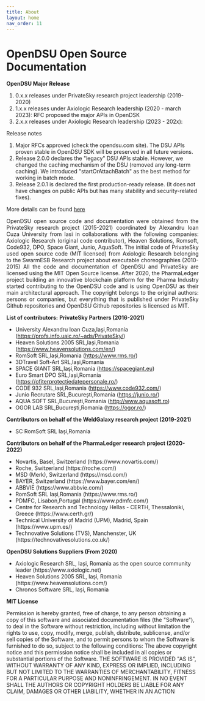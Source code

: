 ```yaml
---
title: About
layout: home
nav_order: 11
---
```


  
# **OpenDSU Open Source Documentation**

**OpenDSU Major Release**

<ol>
<li>0.x.x releases under PrivateSky research project leadership (2019-2020)</li>
<li>1.x.x releases under Axiologic Research leadership (2020 - march 2023): RFC proposed the major APIs in OpenDSK</li>
<li>2.x.x releases under Axiologic Research leadership (2023 - 202x):</li>
</ol>

<p>Release notes</p>
<ol>
  <li>Major RFCs approved (check the opendsu.com site). The DSU APIs proven stable in OpenDSU SDK will be preserved in all future versions.</li>
<li>Release 2.0.0 declares the "legacy" DSU APIs stable. However, we changed the caching mechanism of the DSU (removed any long-term caching). We introduced "startOrAttachBatch" as the best method for working in batch mode.</li>
<li>Release 2.0.1 is declared the first production-ready release. (It does not have changes on public APIs but has many stability and security-related fixes).</li>
</ol>

<p style='text-align: justify;'>More details can be found <a href="https://github.com/OpenDSU/opendsu-sdk/tags">here</a>
</p>

<p style='text-align: justify;'>  OpenDSU open source code and documentation were obtained from the PrivateSky research project (2015-2021) coordinated by Alexandru Ioan Cuza University from Iasi in collaborations with the following companies: Axiologic Research (original code contributor), Heaven Solutions, Romsoft, Code932, DPO, Space Giant, Junio, AquaSoft. The initial code of PrivateSky used open source code (MIT licensed) from Axiologic Research belonging to the SwarmESB Research project about executable choreographies (2010-2015) All the code and documentation of OpenDSU and PrivateSky are licensed using the MIT Open Source license. After 2020, the PharmaLedger project building an innovative blockchain platform for the Pharma Industry started contributing to the OpenDSU code and is using OpenDSU as their main architectural approach. The copyright belongs to the original authors: persons or companies, but everything that is published under PrivateSky Github repositories and OpenDSU Github repositories is licensed as MIT.
</p>




**List of contributors:**
**PrivateSky Partners (2016-2021)**

 * University Alexandru Ioan Cuza,Iași,Romania (https://profs.info.uaic.ro/~ads/PrivateSky/)
 * Heaven Solutions 2005 SRL,Iași,Romania (https://www.heavensolutions.com/en/)
 * RomSoft SRL,Iași,Romania (https://www.rms.ro/)
 * 3DTravel Soft-Art SRL,Iași,Romania
 * SPACE GIANT SRL,Iași,Romania (https://spacegiant.eu)
 * Euro Smart DPO SRL,Iași,Romania (https://ofiterprotectiedatepersonale.ro/)
 * CODE 932 SRL,Iași,Romania (https://www.code932.com/)
 * Junio Recrutare SRL,București,Romania (https://junio.ro/)
 * AQUA SOFT SRL,București,Romania (http://www.aquasoft.ro)
 * OGOR LAB SRL,București,Romania (https://ogor.ro/)




<b>Contributors on behalf of the WeldGalaxy research project (2019-2021)</b>

<ul><li>SC RomSoft SRL Iași,Romania</li></ul>

<b>Contributors on behalf of the PharmaLedger research project (2020-2022)</b>

<ul>
<li>Novartis, Basel, Switzerland (https://www.novartis.com/)</li>
<li>Roche, Switzerland (https://roche.com/)</li>
<li>MSD (Merk), Switzerland (https://msd.com/)</li>
<li>BAYER, Switzerland (https://www.bayer.com/en/)</li>
<li>ABBVIE (https://www.abbvie.com/)</li>
<li>RomSoft SRL Iași,Romania (https://www.rms.ro/)</li>
<li>PDMFC, Lisabon,Portugal (https://www.pdmfc.com/)</li>
<li>Centre for Research and Technology Hellas - CERTH, Thessaloniki, Greece (https://www.certh.gr/)</li>
<li>Technical University of Madrid (UPM), Madrid, Spain (https://www.upm.es/)</li>
<li>Technovative Solutions (TVS), Manchenster, UK (https://technovativesolutions.co.uk/)</li>
</ul>

<b>OpenDSU Solutions Suppliers (From 2020)</b>

<ul>
<li>Axiologic Research SRL, Iași, Romania as the open source community leader (https://www.axiologic.net)</li>
<li>Heaven Solutions 2005 SRL, Iași, Romania (https://www.heavensolutions.com/)</li>
<li>Chronos Software SRL, Iași, Romania</li>
</ul>

**MIT License**

<p>Permission is hereby granted, free of charge, to any person obtaining a copy of this software and associated documentation files (the "Software"), to deal in the Software without restriction, including without limitation the rights to use, copy, modify, merge, publish, distribute, sublicense, and/or sell copies of the Software, and to permit persons to whom the Software is furnished to do so, subject to the following conditions: The above copyright notice and this permission notice shall be included in all copies or substantial portions of the Software. THE SOFTWARE IS PROVIDED "AS IS", WITHOUT WARRANTY OF ANY KIND, EXPRESS OR IMPLIED, INCLUDING BUT NOT LIMITED TO THE WARRANTIES OF MERCHANTABILITY, FITNESS FOR A PARTICULAR PURPOSE AND NONINFRINGEMENT. IN NO EVENT SHALL THE AUTHORS OR COPYRIGHT HOLDERS BE LIABLE FOR ANY CLAIM, DAMAGES OR OTHER LIABILITY, WHETHER IN AN ACTION</p>


